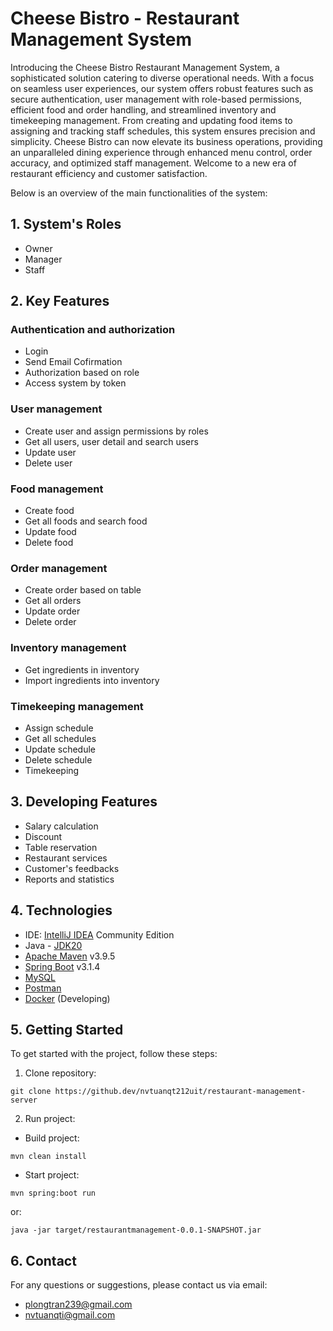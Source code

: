 # Cheese Bistro - Restaurant Management System
Introducing the Cheese Bistro Restaurant Management System, a sophisticated solution catering to diverse operational needs. With a focus on seamless user experiences, our system offers robust features such as secure authentication, user management with role-based permissions, efficient food and order handling, and streamlined inventory and timekeeping management. From creating and updating food items to assigning and tracking staff schedules, this system ensures precision and simplicity.
Cheese Bistro can now elevate its business operations, providing an unparalleled dining experience through enhanced menu control, order accuracy, and optimized staff management. Welcome to a new era of restaurant efficiency and customer satisfaction.

Below is an overview of the main functionalities of the system:

## 1. System's Roles

- Owner
- Manager
- Staff

## 2. Key Features
### Authentication and authorization
- Login
- Send Email Cofirmation
- Authorization based on role
- Access system by token
### User management
- Create user and assign permissions by roles
- Get all users, user detail and search users
- Update user
- Delete user
### Food management
- Create food
- Get all foods and search food
- Update food
- Delete food
### Order management
- Create order based on table
- Get all orders
- Update order
- Delete order
### Inventory management
- Get ingredients in inventory
- Import ingredients into inventory
### Timekeeping management
- Assign schedule
- Get all schedules
- Update schedule
- Delete schedule
- Timekeeping

## 3. Developing Features
- Salary calculation
- Discount
- Table reservation
- Restaurant services
- Customer's feedbacks
- Reports and statistics

## 4. Technologies
- IDE: [IntelliJ IDEA](https://www.jetbrains.com/idea/) Community Edition
- Java - [JDK20](https://www.oracle.com/java/technologies/javase/jdk20-archive-downloads.html)
- [Apache Maven](https://maven.apache.org) v3.9.5
- [Spring Boot](https://spring.io/projects/spring-boot) v3.1.4
- [MySQL](https://mysql.com)
- [Postman](https://www.postman.com/)
- [Docker](https://www.docker.com/) (Developing)

## 5. Getting Started
To get started with the project, follow these steps:

1. Clone repository:
```git
git clone https://github.dev/nvtuanqt212uit/restaurant-management-server 
```
2. Run project:
- Build project:
```
mvn clean install
```
- Start project:
```
mvn spring:boot run
```
or:
```
java -jar target/restaurantmanagement-0.0.1-SNAPSHOT.jar
```

## 6. Contact

For any questions or suggestions, please contact us via email:

- plongtran239@gmail.com
- nvtuanqti@gmail.com
